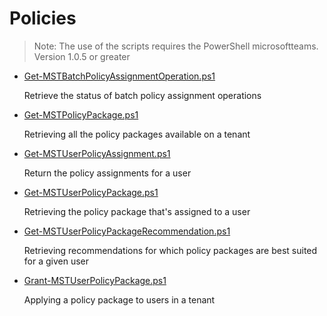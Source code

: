 # Policies

> Note: The use of the scripts requires the PowerShell microsoftteams. Version 1.0.5 or greater

+ [Get-MSTBatchPolicyAssignmentOperation.ps1](./Get-MSTBatchPolicyAssignmentOperation.ps1)

  Retrieve the status of batch policy assignment operations

+ [Get-MST​Policy​Package.ps1](./Get-MSTPolicy​Package.ps1)

  Retrieving all the policy packages available on a tenant

+ [Get-MSTUserPolicyAssignment.ps1](./Get-MSTUserPolicyAssignment.ps1)

  Return the policy assignments for a user

+ [Get-MSTUserPolicyPackage.ps1](./Get-MSTUserPolicyPackage.ps1)

  Retrieving the policy package that's assigned to a user

+ [Get-MST​UserPolicyPackageRecommendation.ps1](./Get-MSTUserPolicyPackageRecommendation.ps1)

  Retrieving recommendations for which policy packages are best suited for a given user

+ [Grant-MSTUser​Policy​Package.ps1](./Grant-MSTUserPolicy​Package.ps1)

  Applying a policy package to users in a tenant